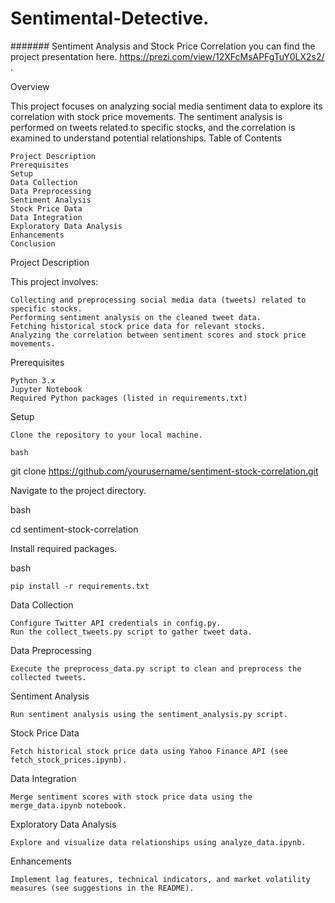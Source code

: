 # Sentimental-Detective.
####### Sentiment Analysis and Stock Price Correlation
you can find the project presentation here. 
https://prezi.com/view/12XFcMsAPFgTuY0LX2s2/ . 

Overview

This project focuses on analyzing social media sentiment data to explore its correlation with stock price movements. The sentiment analysis is performed on tweets related to specific stocks, and the correlation is examined to understand potential relationships.
Table of Contents

    Project Description
    Prerequisites
    Setup
    Data Collection
    Data Preprocessing
    Sentiment Analysis
    Stock Price Data
    Data Integration
    Exploratory Data Analysis
    Enhancements
    Conclusion

Project Description

This project involves:

    Collecting and preprocessing social media data (tweets) related to specific stocks.
    Performing sentiment analysis on the cleaned tweet data.
    Fetching historical stock price data for relevant stocks.
    Analyzing the correlation between sentiment scores and stock price movements.

Prerequisites

    Python 3.x
    Jupyter Notebook
    Required Python packages (listed in requirements.txt)

Setup

    Clone the repository to your local machine.

    bash

git clone https://github.com/yourusername/sentiment-stock-correlation.git

Navigate to the project directory.

bash

cd sentiment-stock-correlation

Install required packages.

bash

    pip install -r requirements.txt

Data Collection

    Configure Twitter API credentials in config.py.
    Run the collect_tweets.py script to gather tweet data.

Data Preprocessing

    Execute the preprocess_data.py script to clean and preprocess the collected tweets.

Sentiment Analysis

    Run sentiment analysis using the sentiment_analysis.py script.

Stock Price Data

    Fetch historical stock price data using Yahoo Finance API (see fetch_stock_prices.ipynb).

Data Integration

    Merge sentiment scores with stock price data using the merge_data.ipynb notebook.

Exploratory Data Analysis

    Explore and visualize data relationships using analyze_data.ipynb.

Enhancements

    Implement lag features, technical indicators, and market volatility measures (see suggestions in the README).
